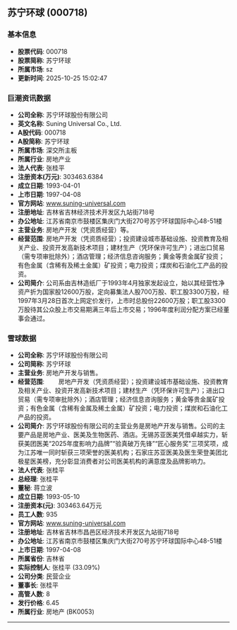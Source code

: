 ## 苏宁环球 (000718)

### 基本信息

- **股票代码**: 000718
- **股票简称**: 苏宁环球
- **所属市场**: sz
- **更新时间**: 2025-10-25 15:02:47

### 巨潮资讯数据

- **公司全称**: 苏宁环球股份有限公司
- **英文名称**: Suning Universal Co., Ltd.
- **A股代码**: 000718
- **A股简称**: 苏宁环球
- **所属市场**: 深交所主板
- **所属行业**: 房地产业
- **法人代表**: 张桂平
- **注册资本(万元)**: 303463.6384
- **成立日期**: 1993-04-01
- **上市日期**: 1997-04-08
- **官方网站**: www.suning-universal.com
- **注册地址**: 吉林省吉林经济技术开发区九站街718号
- **办公地址**: 江苏省南京市鼓楼区集庆门大街270号苏宁环球国际中心48-51楼
- **主营业务**: 房地产开发（凭资质经营）等。
- **经营范围**: 房地产开发（凭资质经营）；投资建设城市基础设施、投资教育及相关产业、投资开发高新技术项目；建材生产（凭环保许可生产）；进出口贸易（需专项审批除外）；酒店管理；经济信息咨询服务；黄金等贵金属矿投资；有色金属（含稀有及稀土金属）矿投资；电力投资；煤炭和石油化工产品的投资。
- **公司简介**: 公司系由吉林造纸厂于1993年4月独家发起设立，始以其经营性净资产折为国家股12600万股，定向募集法人股700万股、职工股3300万股，经1997年3月28日首次上网定价发行，上市时总股份22600万股；职工股3300万股待其公众股上市交易期满三年后上市交易；1996年度利润分配方案已经董事会通过。

### 雪球数据

- **公司全称**: 苏宁环球股份有限公司
- **公司简称**: 苏宁环球
- **主营业务**: 房地产开发与销售。
- **经营范围**: 　　房地产开发（凭资质经营）；投资建设城市基础设施、投资教育及相关产业、投资开发高新技术项目；建材生产（凭环保许可生产）；进出口贸易（需专项审批除外）；酒店管理；经济信息咨询服务；黄金等贵金属矿投资；有色金属（含稀有金属及稀土金属）矿投资；电力投资；煤炭和石油化工产品的投资。
- **公司简介**: 苏宁环球股份有限公司的主营业务是房地产开发与销售。公司的主要产品是房地产业、医美及生物医药、酒店。无锡苏亚医美凭借卓越实力，斩获美团医美“2025年度影响力品牌”“验真破万先锋”“匠心服务奖”三项奖项，成为江苏唯一同时斩获三项荣誉的医美机构；石家庄苏亚医美及医生荣登美团北极星医美榜，充分彰显消费者对公司医美机构的满意度及品牌影响力。
- **法人代表**: 张桂平
- **总经理**: 张桂平
- **董秘**: 蒋立波
- **成立日期**: 1993-05-10
- **注册资本(元)**: 303463.64万元
- **员工人数**: 935
- **官方网站**: www.suning-universal.com
- **注册地址**: 吉林省吉林市昌邑区经济技术开发区九站街718号
- **办公地址**: 江苏省南京市鼓楼区集庆门大街270号苏宁环球国际中心48-51楼
- **上市日期**: 1997-04-08
- **所属省份**: 吉林省
- **实际控制人**: 张桂平 (33.09%)
- **公司分类**: 民营企业
- **董事长**: 张桂平
- **高管人数**: 8
- **发行价格**: 6.45
- **所属行业**: 房地产 (BK0053)

---